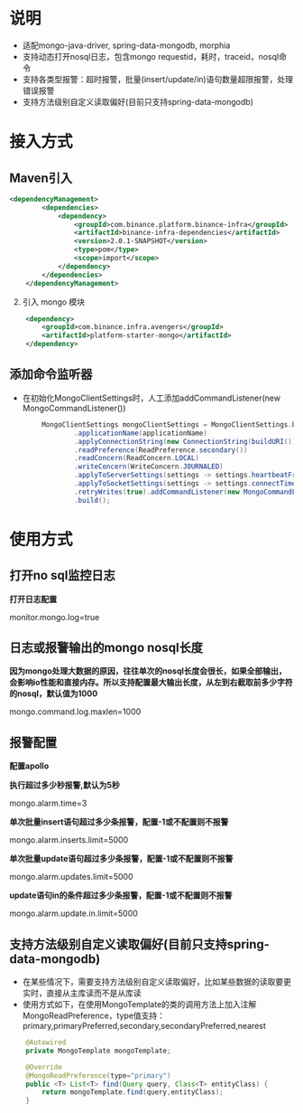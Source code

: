 # 说明  
* 适配mongo-java-driver, spring-data-mongodb, morphia
* 支持动态打开nosql日志，包含mongo requestid，耗时，traceid，nosql命令
* 支持各类型报警：超时报警，批量(insert/update/in)语句数量超限报警，处理错误报警
* 支持方法级别自定义读取偏好(目前只支持spring-data-mongodb)


# 接入方式

## Maven引入

```xml
<dependencyManagement>
		<dependencies>
			<dependency>
				<groupId>com.binance.platform.binance-infra</groupId>
				<artifactId>binance-infra-dependencies</artifactId>
				<version>2.0.1-SNAPSHOT</version>
				<type>pom</type>
				<scope>import</scope>
			</dependency>
		</dependencies>
	</dependencyManagement>
```

2. 引入 mongo 模块
```xml
    <dependency>
        <groupId>com.binance.infra.avengers</groupId>
        <artifactId>platform-starter-mongo</artifactId>
    </dependency>
```

## 添加命令监听器

* 在初始化MongoClientSettings时，人工添加addCommandListener(new MongoCommandListener())
```java
        MongoClientSettings mongoClientSettings = MongoClientSettings.builder()
                .applicationName(applicationName)
                .applyConnectionString(new ConnectionString(buildURI()))
                .readPreference(ReadPreference.secondary())
                .readConcern(ReadConcern.LOCAL)
                .writeConcern(WriteConcern.JOURNALED)
                .applyToServerSettings(settings -> settings.heartbeatFrequency(10, TimeUnit.SECONDS))
                .applyToSocketSettings(settings -> settings.connectTimeout(5, TimeUnit.MINUTES).readTimeout(5, TimeUnit.MINUTES))
                .retryWrites(true).addCommandListener(new MongoCommandListener())
                .build();
```

# 使用方式

## 打开no sql监控日志
**打开日志配置**

monitor.mongo.log=true

## 日志或报警输出的mongo nosql长度
**因为mongo处理大数据的原因，往往单次的nosql长度会很长，如果全部输出，会影响io性能和直接内存。所以支持配置最大输出长度，从左到右截取前多少字符的nosql，默认值为1000**

mongo.command.log.maxlen=1000

## 报警配置
**配置apollo**

**执行超过多少秒报警,默认为5秒**

mongo.alarm.time=3

**单次批量insert语句超过多少条报警，配置-1或不配置则不报警**

mongo.alarm.inserts.limit=5000

**单次批量update语句超过多少条报警，配置-1或不配置则不报警**

mongo.alarm.updates.limit=5000

**update语句in的条件超过多少条报警，配置-1或不配置则不报警**

mongo.alarm.update.in.limit=5000


## 支持方法级别自定义读取偏好(目前只支持spring-data-mongodb)
* 在某些情况下，需要支持方法级别自定义读取偏好，比如某些数据的读取要更实时，直接从主库读而不是从库读
* 使用方式如下，在使用MongoTemplate的类的调用方法上加入注解MongoReadPreference，type值支持：primary,primaryPreferred,secondary,secondaryPreferred,nearest
```java
    @Autowired
    private MongoTemplate mongoTemplate;

    @Override
    @MongoReadPreference(type="primary")
    public <T> List<T> find(Query query, Class<T> entityClass) {
        return mongoTemplate.find(query,entityClass);
    }
```